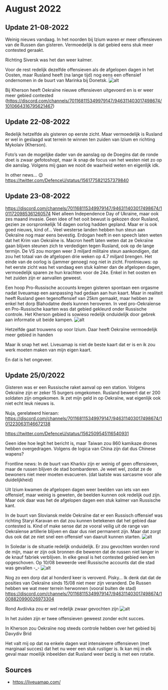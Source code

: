 # August 2022

## Update 21-08-2022

Weinig nieuws vandaag. In het noorden bij Izium waren er meer offensieven van de Russen dan gisteren. Vermoedelijk is dat gebied eens stuk meer contested geraakt.

Richting Siversk was het dan weer kalmer.

Voor de rest redelijk dezelfde offensieven als de afgelopen dagen in het Oosten, maar Rusland heeft (na lange tijd) nog eens een offensief ondernomen in de buurt van Marinka bij Donetsk.
![alt](https://raw.githubusercontent.com/BlackC0ffee/Ukraine/Map-Updates-2022-08/DailyUpdate/2022-08-Media/20220821a.png)

Bij Kherson heeft Oekraïne nieuwe offensieven uitgevoerd en is er weer meer gebied contested (<https://discord.com/channels/701168115349979147/946311403017498674/1010664316795621467>)

## Update 22-08-2022

Redelijk hetzelfde als gisteren op eerste zicht. Maar vermoedelijk is Rusland er wel in geslaagd wat terrein te winnen ten zuiden van Izium en richting Mykolaiv (Kherson).

Foto’s van de mogelijke dader van de aanslag op de Doegins dat de ronde doet is zwaar gefotoshopt, maar ik snap de focus van het westen niet zo op die aanslag. Volgens mij gaan we nooit de waarheid weten en eigenlijk idk.

In other news… 😉
<https://twitter.com/DefenceU/status/1561775821257379840>

## Update 23-08-2022

https://discord.com/channels/701168115349979147/946311403017498674/1011720985361260574
Niet alleen Independence Day of Ukraine, maar ook zes maand invasie. Geen idee of het ooit bewust is gekozen door Rusland, gezien ze oorspronkelijk 14 dagen oorlog hadden gepland. Maar er is ook goed nieuws, kind of… Veel westerse landen hebben hun steun aan Oekraïne nog maar eens bevestig. Erdogan heeft in een speech laten weten dat het Krim van Oekraïne is. Macron heeft laten weten dat ze Oekraïne gaan blijven steunen zich te verdedigen tegen Rusland, ook op de lange termijn. De VS zou morgen weer 3 miljard militaire steun aankondigen, dat zou het totaal van de afgelopen drie weken op 4.7 miljard brengen. Het einde van de oorlog is (jammer genoeg) nog niet in zicht.
Frontnieuws: op het eerste zicht was het vandaag een stuk kalmer dan de afgelopen dagen, vermoedelijk sparen ze hun krachten voor de 24e. Enkel in het oosten en het zuiden zijn er aanvallen geweest.

Een hoop Pro-Russische accounts kregen gisteren spontaan een orgasme nadat liveuamap een aanpassing had gedaan aan hun kaart. Maar in realiteit heeft Rusland geen tegenoffensief van 25km gemaakt, maar hebben ze enkel het dorp Blahodatne deels kunnen heroveren. In veel pro-Oekraïense en Pro-Russische kaarten was dat gebied gekleurd onder Russische controle. Het Kherson gebied is sowieso redelijk onduidelijk door gebrek aan informatie uit beide kampen.
![alt](https://raw.githubusercontent.com/BlackC0ffee/Ukraine/Map-Updates-2022-08/DailyUpdate/2022-08-Media/20220823a.png)

Hetzelfde gaat trouwens op voor Izium. Daar heeft Oekraïne vermoedelijk meer gebied in handen

Maar ik snap het wel. Liveuamap is niet de beste kaart dat er is en ik zou werk moeten maken van mijn eigen kaart.

En dat is het ongeveer.

## Update 25/0/2022
Gisteren was er een Russische raket aanval op een station. Volgens Oekraïne zijn er zeker 15 burgers omgekomen. Rusland beweert dat er 200 soldaten zijn omgekomen. Ik zet mijn geld in op Oekraïne, wat eigenlijk ook niet echt leuk nieuws is.

Nuja, gerelateerd hieraan: https://discord.com/channels/701168115349979147/946311403017498674/1012230631146672138

https://twitter.com/DefenceU/status/1562509545116540931

Geen idee hoe legit het bericht is, maar Taiwan zou 860 kamikaze drones hebben overgedragen. Volgens de logica van China zijn dat dus Chinese wapens?

Frontline news: In de buurt van Kharkiv zijn er weinig of geen offensieven, maar de russen blijven de stad bombarderen. Je weet wel, zodat ze de bewoners niet meer moeten evacueren. (dat laatste was sarcasme voor alle duidelijkheid)

Uit Izium kwamen de afgelopen dagen weer beelden van iets van een offensief, maar weinig is geweten, de beelden kunnen ook redelijk oud zijn. Maar ook daar was het de afgelopen dagen een stuk kalmer van Russische kant.

In de buurt van Sloviansk melde Oekraïne dat er een Russisch offensief was richting Staryi Karavan en dat zou kunnen betekenen dat het gebied daar contested is. Kind of make sense dat ze vooral veilig uit de range van Oekraïense artillerie blijven en daar dus niet permanent zijn. Maar dat zorgt dus ook dat ze niet snel een offensief van daaruit kunnen starten.
![alt](https://raw.githubusercontent.com/BlackC0ffee/Ukraine/Map-Updates-2022-08/DailyUpdate/2022-08-Media/20220825a.png)

In Soledar is de situatie redelijk onduidelijk. Er zou gevochten worden rond de mijn, maar er zijn ook bronnen die beweren dat de russen niet langer in de knauf fabriek verblijven. In elke geval is het contested gebied een km opgeschoven. Op 10/08 beweerde veel Russische accounts dat die stad was gevallen -_-
![alt](https://raw.githubusercontent.com/BlackC0ffee/Ukraine/Map-Updates-2022-08/DailyUpdate/2022-08-Media/20220825b.png)

Nog zo een dorp dat al honderd keer is veroverd. Pisky… Ik denk dat dat de posities van Oekraïne sinds 15/08 niet meer zijn veranderd. De Russen hebben we wat meer terrein herwonnen (vooral buiten de stad) https://discord.com/channels/701168115349979147/946311403017498674/1008820990026973304

Rond Avdiivka zou er wel redelijk zwaar gevochten zijn
![alt](https://raw.githubusercontent.com/BlackC0ffee/Ukraine/Map-Updates-2022-08/DailyUpdate/2022-08-Media/20220825c.png)

In het zuiden zijn er twee offensieven geweest zonder echt succes.

In Kherson zou Oekraïne nog steeds controle hebben over het gebied bij Davydiv Brid

Het valt mij op dat na enkele dagen wat intensievere offensieven (met marginaal succes) dat het nu weer een stuk rustiger is. Ik kan mij in elk geval maar moeilijk inbeelden dat Rusland weer bezig is met een rotatie.

## Sources

- <https://liveuamap.com/>
